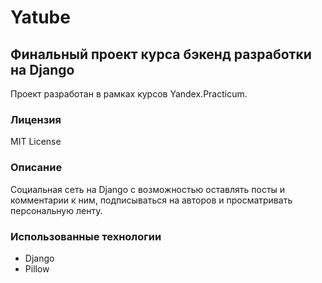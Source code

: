 # Yatube
## Финальный проект курса бэкенд разработки на Django

Проект разработан в рамках курсов Yandex.Practicum.

### Лицензия
MIT License

### Описание
Cоциальная сеть на Django с возможностью оставлять посты и комментарии к ним, подписываться на авторов и просматривать персональную ленту.

### Использованные технологии
- Django
- Pillow
